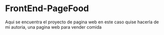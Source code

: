 # FrontEnd-PageFood
Aqui se encuentra el proyecto de pagina web en este caso quise hacerla de mi autoria, una pagina web para vender comida 

